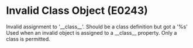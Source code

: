 # Invalid Class Object (E0243)

Invalid assignment to '\_\_class\_\_'. Should be a class definition but
got a '%s' Used when an invalid object is assigned to a \_\_class\_\_
property. Only a class is permitted.
